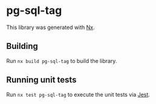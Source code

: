 # pg-sql-tag

This library was generated with [Nx](https://nx.dev).

## Building

Run `nx build pg-sql-tag` to build the library.

## Running unit tests

Run `nx test pg-sql-tag` to execute the unit tests via [Jest](https://jestjs.io).

